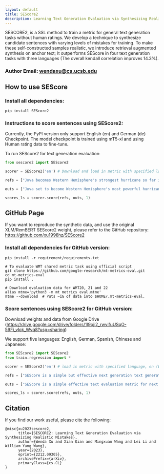 ```yaml
---
layout: default
title: SEScore2
description: Learning Text Generation Evaluation via Synthesizing Realistic Mistakes
---
```


SESCORE2, is a SSL method to train a metric for general text generation tasks without human ratings. We develop a technique to synthesize candidate sentences with varying levels of mistakes for training. To make these self-constructed samples realistic, we introduce retrieval augmented synthesis on anchor text; It outperforms SEScore in four text generation tasks with three languages (The overall kendall correlation improves 14.3%).

### Author Email: wendaxu@cs.ucsb.edu

## How to use SEScore
### Install all dependencies:
```
pip install SEScore2
```

### Instructions to score sentences using SEScore2:

Currently, the PyPI version only support English (en) and German (de) Checkpoint. The model checkpoint is trained using mT5-xl and using Human rating data to fine-tune.

To run SEScore2 for text generation evaluation:

```python
from sescore2 import SEScore2

scorer = SEScore2('en') # Download and load in metric with specified language, en (English), de (German), ja ('Japanese')

refs = ["Jova becomes Western Hemisphere's strongest hurricane so far in 2023 ... for now", "Jova becomes Western Hemisphere's strongest hurricane so far in 2023 ... for now"]

outs = ["Jova set to become Western Hemisphere's most powerful hurricane in 2023...so far", "Jova set to become Western Hemisphere's weakest hurricane in 2023"]

scores_ls = scorer.score(refs, outs, 1)
```

## GitHub Page

If you want to reproduce the synthetic data, and use the original XLM/RemBERT SEScore2 weight, please refer to the GitHub repository: https://github.com/xu1998hz/SEScore2

### Install all dependencies for GitHub version:

```
pip install -r requirement/requirements.txt

# To evaluate WMT shared metric task using official script
git clone https://github.com/google-research/mt-metrics-eval.git
cd mt-metrics-eval
pip install .

# Download evaluation data for WMT20, 21 and 22
alias mtme='python3 -m mt_metrics_eval.mtme'
mtme --download  # Puts ~1G of data into $HOME/.mt-metrics-eval.
```

### Score sentences using SEScore2 for GitHub version:

Download weights and data from Google Drive (https://drive.google.com/drive/folders/1I9oji2_rwvifuUSqO-59Fi_vIok_Wvq8?usp=sharing)

We support five languages: English, German, Spanish, Chinese and Japanese:

```python
from SEScore2 import SEScore2
from train.regression import *

scorer = SEScore2('en') # load in metric with specified language, en (English), de (German), ja ('Japanese')

refs = ["SEScore is a simple but effective next generation text generation evaluation metric", "SEScore it really works"]

outs = ["SEScore is a simple effective text evaluation metric for next generation", "SEScore is not working"]

scores_ls = scorer.score(refs, outs, 1)
```

## Citation

If you find our work useful, please cite the following:

    @misc{xu2023sescore2,
          title={SESCORE2: Learning Text Generation Evaluation via Synthesizing Realistic Mistakes}, 
          author={Wenda Xu and Xian Qian and Mingxuan Wang and Lei Li and William Yang Wang},
          year={2023},
          eprint={2212.09305},
          archivePrefix={arXiv},
          primaryClass={cs.CL}
    }
